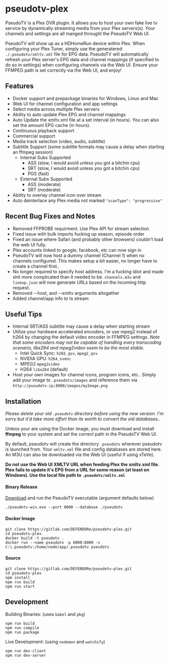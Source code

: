 # pseudotv-plex

PseudoTV is a Plex DVR plugin. It allows you to host your own fake live tv service by dynamically streaming media from your Plex servers(s). Your channels and settings are all manged throught the PseudoTV Web UI.

PseudoTV will show up as a HDHomeRun device within Plex. When configuring your Plex Tuner, simply use the generatered `./.pseudotv/xmltv.xml` file for EPG data. PseudoTV will automatically refresh your Plex server's EPG data and channel mappings (if specified to do so in settings) when configuring channels via the Web UI. Ensure your FFMPEG path is set correctly via the Web UI, and enjoy!

## Features
- Docker support and prepackage binaries for Windows, Linux and Mac
- Web UI for channel configuration and app settings
- Select media across multiple Plex servers
- Ability to auto update Plex EPG and channel mappings
- Auto Update the xmltv.xml file at a set interval (in hours). You can also set the amount EPG cache (in hours).
- Continuous playback support
- Commercial support
- Media track selection (video, audio, subtitle)
- Subtitle Support (some subtitle formats may cause a delay when starting an ffmpeg session)
    - Internal Subs Supported
        - ASS (slow, I would avoid unless you got a bitchin cpu)
        - SRT (slow, I would avoid unless you got a bitchin cpu)
        - PGS (fast)
    - External Subs Supported
        - ASS (moderate)
        - SRT (moderate)
- Ability to overlay channel icon over stream
- Auto deinterlace any Plex media not marked `"scanType": "progressive"`

## Recent Bug Fixes and Notes
- Removed FFPROBE requirment. Use Plex API for stream selection
- Fixed issue with bulk imports fucking up season, episode order
- Fixed an issue where Safari (and probably other browsers) couldn't load the web UI fully.
- Plex accounts linked to google, facebook, etc can now sign in
- PseudoTV will now host a dummy channel (Channel 1) when no channels configured. This makes setup a bit easier, no longer have to create a channel first..
- No longer required to specify host address. I'm a fucking idiot and made shit more complicated than it needed to be. `channels.m3u` and `lineup.json` will now generate URLs based on the incoming http request.
- Removed --host, and --xmltv arguments altogether
- Added channel/app info to ts stream

## Useful Tips

- Internal SRT/ASS subtitle may cause a delay when starting stream
- Utilize your hardware accelerated encoders, or use mpeg2 instead of h264 by changing the default video encoder in FFMPEG settings. *Note that some encoders may not be capable of handling every transcoding scenario, libx264 and mpeg2video seem to be the most stable.*
    - Intel Quick Sync: `h265_qsv`, `mpeg2_qsv`
    - NVIDIA GPU: `h264_nvenc`
    - MPEG2 `mpeg2video`
    - H264 `libx264` (default)
- Host your own images for channel icons, program icons, etc.. Simply add your image to `.pseudotv/images` and reference them via `http://pseudotv-ip:8000/images/myImage.png`

## Installation

*Please delete your old `.pseudotv` directory before using the new version. I'm sorry but it'd take more effort than its worth to convert the old databases..*

Unless your are using the Docker image, you must download and install **ffmpeg** to your system and set the correct path in the PseudoTV Web UI.

By default, pseudotv will create the directory `.pseudotv` wherever pseudotv is launched from. Your `xmltv.xml` file and config databases are stored here. An M3U can also be downloaded via the Web UI (useful if using xTeVe).

**Do not use the Web UI XMLTV URL when feeding Plex the xmltv.xml file. Plex fails to update it's EPG from a URL for some reason (at least on Windows). Use the local file path to `.pseudotv/xmltv.xml`**

#### Binary Release
[Download](https://gitlab.com/DEFENDORe/pseudotv-plex/-/releases) and run the PseudoTV executable (argument defaults below)
```
./pseudotv-win.exe --port 8000 --database ./pseudotv
```

#### Docker Image
```
git clone https://gitlab.com/DEFENDORe/pseudotv-plex.git
cd pseudotv-plex
docker build -t pseudotv .
docker run --name pseudotv -p 8000:8000 -v C:\.pseudotv:/home/node/app/.pseudotv pseudotv 
```

#### Source
```
git clone https://gitlab.com/DEFENDORe/pseudotv-plex.git
cd pseudotv-plex
npm install
npm run build
npm run start
```

## Development
Building Binaries: (uses `babel` and `pkg`)
```
npm run build
npm run compile
npm run package
```

Live Development: (using `nodemon` and `watchify`)
```
npm run dev-client
npm run dev-server
```